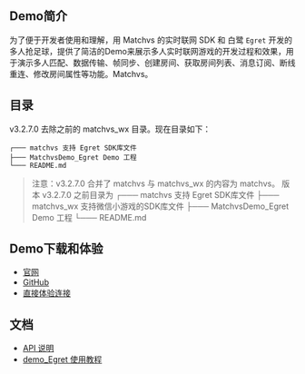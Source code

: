 ## Demo简介

为了便于开发者使用和理解，用 Matchvs 的实时联网 SDK 和 白鹭 `Egret` 开发的多人抢足球，提供了简洁的Demo来展示多人实时联网游戏的开发过程和效果，用于演示多人匹配、数据传输、帧同步、创建房间、获取房间列表、消息订阅、断线重连、修改房间属性等功能。Matchvs。

## 目录

v3.2.7.0 去除之前的 matchvs_wx 目录。现在目录如下：

````
┌─── matchvs 支持 Egret SDK库文件
├─── MatchvsDemo_Egret Demo 工程
└─── README.md
````



> 注意：v3.2.7.0 合并了 matchvs 与 matchvs_wx 的内容为 matchvs。
> 版本 v3.2.7.0 之前目录为
> ┌─── matchvs 支持 Egret SDK库文件
> ├─── matchvs_wx 支持微信小游戏的SDK库文件
> ├─── MatchvsDemo_Egret Demo 工程
> └─── README.md
> 

## Demo下载和体验

- [官网](http://www.matchvs.com/serviceDownload)
- [GitHub](https://github.com/matchvs/demo-Egret)
- [直接体验连接](http://demo.matchvs.com/Egret/)

## 文档

- [API 说明](https://github.com/matchvs/Doc/tree/master/%E4%BD%BF%E7%94%A8%E6%8C%87%E5%8D%97/API%20%E6%89%8B%E5%86%8C)
- [demo_Egret 使用教程](https://github.com/matchvs/Doc/blob/master/%E4%BD%BF%E7%94%A8%E6%8C%87%E5%8D%97/Demo%E6%95%99%E7%A8%8B/%E7%99%BD%E9%B9%ADEgret.md)

